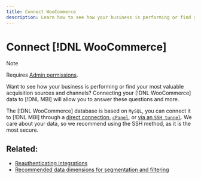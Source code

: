 ```yaml
---
title: Connect WooCommerce
description: Learn how to see how your business is performing or find your most valuable acquisition sources and channels.
---
```

# Connect [!DNL WooCommerce]

>[!NOTE]
>
>Requires [Admin permissions](../../../administrator/user-management/user-management.md).

Want to see how your business is performing or find your most valuable acquisition sources and channels? Connecting your [!DNL WooCommerce] data to [!DNL MBI] will allow you to answer these questions and more.

The [!DNL WooCommerce] database is based on `MySQL`, you can connect it to [!DNL MBI] through a [direct connection](../integrations/mysql-via-a-direct-connection.md), [`cPanel`](../integrations/mysql-via-cpanel.md), or [via an `SSH tunnel`](../integrations/mysql-via-ssh-tunnel.md). We care about your data, so we recommend using the SSH method, as it is the most secure.

## Related:

* [Reauthenticating integrations](https://support.magento.com/hc/en-us/articles/360016733151)
* [Recommended data dimensions for segmentation and filtering](../../../best-practices/segment-filter.md)
